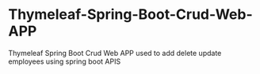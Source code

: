 # Thymeleaf-Spring-Boot-Crud-Web-APP
Thymeleaf Spring Boot Crud Web APP used to add delete update employees using spring boot APIS
